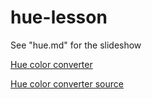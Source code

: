 # hue-lesson

See "hue.md" for the slideshow


[Hue color converter](http://hueconverter.herokuapp.com/)

[Hue color converter source](https://github.com/zachfeldman/hue-converter)

